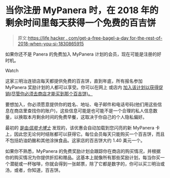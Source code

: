 # 当你注册 MyPanera 时，在 2018 年的剩余时间里每天获得一个免费的百吉饼

> 原文:[https://life hacker . com/get-a-free-bagel-a-day for-the-rest-of-2018-when-you-si-1830865915](https://lifehacker.com/get-a-free-bagel-a-day-for-the-rest-of-2018-when-you-si-1830865915)

如果你还不是 Panera 的免费加入 MyPanera 计划的会员，现在可能是注册的好时机。

Watch

这家三明治连锁店每天都提供免费的百吉饼，直到年底，所有报名参加 MyPanera 奖励计划的人都可以享受。你可以在网上 或店内 [加入该计划以获得促销(尽管你必须去商店才能买到那个百吉饼)。](https://www-beta.panerabread.com/en-us/sign-up-with-mypanera.html)

要想加入，你必须愿意提供你的姓名、地址、电子邮件和电话号码(他们用这些信息在商店里查找你的账户)，这些信息可能是也可能不是一个合理的私人信息数量，以换取本月剩余时间的免费早餐，这取决于你自己的个人隐私偏好。

最初的 [是由*信用卡博士*](https://www.doctorofcredit.com/join-mypanera-get-a-free-bagel-every-day-for-the-rest-of-the-year-free-to-join/) 发现的，该优惠会自动加载到您闪亮的新 MyPanera 卡上，因此您无论何时结账都可以获得它。每位会员每天只能购买一个百吉饼，而且不包括奶油奶酪和其他涂抹食品。这家店的百吉饼大约 1.40 美元一个。

如果你不熟悉，MyPanera 的免费奖励计划会跟踪你在商店的购买情况，并根据你的购买情况为你提供折扣和赠品。这基本上就像所有那些奖励计划，每当你买一个潜艇或一杯咖啡，你就会得到一张邮票，除了它都是数字的，你可以买三明治或汤，或者，你知道，百吉饼。
